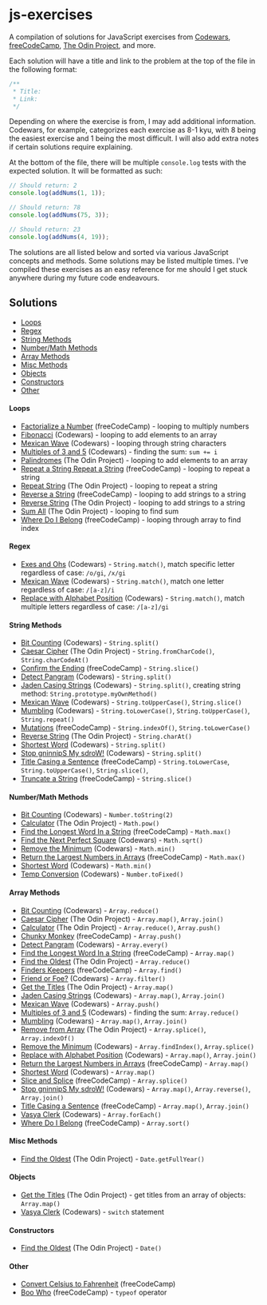 # js-exercises

A compilation of solutions for JavaScript exercises from [Codewars](https://codewars.com), [freeCodeCamp](https://freecodecamp.com), [The Odin Project](https://theodinproject.com), and more.

Each solution will have a title and link to the problem at the top of the file in the following format:

```javascript
/**
 * Title:
 * Link:
 */
```

Depending on where the exercise is from, I may add additional information. Codewars, for example, categorizes each exercise as 8-1 kyu, with 8 being the easiest exercise and 1 being the most difficult. I will also add extra notes if certain solutions require explaining.

At the bottom of the file, there will be multiple `console.log` tests with the expected solution. It will be formatted as such:

```javascript
// Should return: 2
console.log(addNums(1, 1));

// Should return: 78
console.log(addNums(75, 3));

// Should return: 23
console.log(addNums(4, 19));
```

The solutions are all listed below and sorted via various JavaScript concepts and methods. Some solutions may be listed multiple times. I've compiled these exercises as an easy reference for me should I get stuck anywhere during my future code endeavours.

## Solutions

- [Loops](#loops)
- [Regex](#regex)
- [String Methods](#string-methods)
- [Number/Math Methods](#numbermath-methods)
- [Array Methods](#array-methods)
- [Misc Methods](misc-methods)
- [Objects](#objects)
- [Constructors](#constructors)
- [Other](#other)

#### Loops

- [Factorialize a Number](https://github.com/voidteddy/js-exercises/blob/main/freecodecamp/factorialize-a-number.js) (freeCodeCamp) - looping to multiply numbers
- [Fibonacci](https://github.com/voidteddy/js-exercises/blob/main/the-odin-project/fibonacci.js) (Codewars) - looping to add elements to an array
- [Mexican Wave](https://github.com/voidteddy/js-exercises/blob/main/codewars/mexican-wave.js) (Codewars) - looping through string characters
- [Multiples of 3 and 5](https://github.com/voidteddy/js-exercises/blob/main/codewars/multiples-of-3-or-5.js) (Codewars) - finding the sum: `sum += i`
- [Palindromes](https://github.com/voidteddy/js-exercises/blob/main/the-odin-project/palindromes.js) (The Odin Project) - looping to add elements to an array
- [Repeat a String Repeat a String](https://github.com/voidteddy/js-exercises/blob/main/freecodecamp/repeat-string.js) (freeCodeCamp) - looping to repeat a string
- [Repeat String](https://github.com/voidteddy/js-exercises/blob/main/the-odin-project/repeat-string.js) (The Odin Project) - looping to repeat a string
- [Reverse a String](https://github.com/voidteddy/js-exercises/blob/main/freecodecamp/reverse-a-string.js) (freeCodeCamp) - looping to add strings to a string
- [Reverse String](https://github.com/voidteddy/js-exercises/blob/main/the-odin-project/reverse-string.js) (The Odin Project) - looping to add strings to a string
- [Sum All](https://github.com/voidteddy/js-exercises/blob/main/the-odin-project/sum-all.js) (The Odin Project) - looping to find sum
- [Where Do I Belong](https://github.com/voidteddy/js-exercises/blob/main/freecodecamp/where-do-i-belong.js) (freeCodeCamp) - looping through array to find index

#### Regex

- [Exes and Ohs](https://github.com/voidteddy/js-exercises/blob/main/codewars/exes-and-ohs.js) (Codewars) - `String.match()`, match specific letter regardless of case: `/o/gi`, `/x/gi`
- [Mexican Wave](https://github.com/voidteddy/js-exercises/blob/main/codewars/mexican-wave.js) (Codewars) - `String.match()`, match one letter regardless of case: `/[a-z]/i`
- [Replace with Alphabet Position](https://github.com/voidteddy/js-exercises/blob/main/codewars/replace-with-alphabet-position.js) (Codewars) - `String.match()`, match multiple letters regardless of case: `/[a-z]/gi`

#### String Methods

- [Bit Counting](https://github.com/voidteddy/js-exercises/blob/main/codewars/bit-counting.js) (Codewars) - `String.split()`
- [Caesar Cipher](https://github.com/voidteddy/js-exercises/blob/main/the-odin-project/caesar-cipher.js) (The Odin Project) - `String.fromCharCode()`, `String.charCodeAt()`
- [Confirm the Ending](https://github.com/voidteddy/js-exercises/blob/main/freecodecamp/confirm-the-ending.js) (freeCodeCamp) - `String.slice()`
- [Detect Pangram](https://github.com/voidteddy/js-exercises/blob/main/codewars/detect-pangram.js) (Codewars) - `String.split()`
- [Jaden Casing Strings](https://github.com/voidteddy/js-exercises/blob/main/codewars/jaden-case.js) (Codewars) - `String.split()`, creating string method: `String.prototype.myOwnMethod()`
- [Mexican Wave](https://github.com/voidteddy/js-exercises/blob/main/codewars/mexican-wave.js) (Codewars) - `String.toUpperCase()`, `String.slice()`
- [Mumbling](https://github.com/voidteddy/js-exercises/blob/main/codewars/mumbling.js) (Codewars) - `String.toLowerCase()`, `String.toUpperCase()`, `String.repeat()`
- [Mutations](https://github.com/voidteddy/js-exercises/blob/main/freecodecamp/mutations.js) (freeCodeCamp) - `String.indexOf()`, `String.toLowerCase()`
- [Reverse String](https://github.com/voidteddy/js-exercises/blob/main/the-odin-project/reverse-string.js) (The Odin Project) - `String.charAt()`
- [Shortest Word](https://github.com/voidteddy/js-exercises/blob/main/codewars/shortest-word.js) (Codewars) - `String.split()`
- [Stop gninnipS My sdroW!](https://github.com/voidteddy/js-exercises/blob/main/codewars/stop-spinning-my-words.js) (Codewars) - `String.split()`
- [Title Casing a Sentence](https://github.com/voidteddy/js-exercises/blob/main/freecodecamp/title-casing.js) (freeCodeCamp) - `String.toLowerCase`, `String.toUpperCase()`, `String.slice()`,
- [Truncate a String](https://github.com/voidteddy/js-exercises/blob/main/freecodecamp/truncate-a-string.js) (freeCodeCamp) - `String.slice()`

#### Number/Math Methods

- [Bit Counting](https://github.com/voidteddy/js-exercises/blob/main/codewars/bit-counting.js) (Codewars) - `Number.toString(2)`
- [Calculator](https://github.com/voidteddy/js-exercises/blob/main/the-odin-project/calculator.js) (The Odin Project) - `Math.pow()`
- [Find the Longest Word In a String](https://github.com/voidteddy/js-exercises/blob/main/freecodecamp/longest-word.js) (freeCodeCamp) - `Math.max()`
- [Find the Next Perfect Square](https://github.com/voidteddy/js-exercises/blob/main/codewars/find-the-next-perfect-square.js) (Codewars) - `Math.sqrt()`
- [Remove the Minimum](https://github.com/voidteddy/js-exercises/blob/main/codewars/remove-the-minimum.js) (Codewars) - `Math.min()`
- [Return the Largest Numbers in Arrays](https://github.com/voidteddy/js-exercises/blob/main/freecodecamp/largest-numbers.js) (freeCodeCamp) - `Math.max()`
- [Shortest Word](https://github.com/voidteddy/js-exercises/blob/main/codewars/shortest-word.js) (Codewars) - `Math.min()`
- [Temp Conversion](https://github.com/voidteddy/js-exercises/blob/main/the-odin-project/temp-conversion.js) (Codewars) - `Number.toFixed()`

#### Array Methods

- [Bit Counting](https://github.com/voidteddy/js-exercises/blob/main/codewars/bit-counting.js) (Codewars) - `Array.reduce()`
- [Caesar Cipher](https://github.com/voidteddy/js-exercises/blob/main/the-odin-project/caesar-cipher.js) (The Odin Project) - `Array.map()`, `Array.join()`
- [Calculator](https://github.com/voidteddy/js-exercises/blob/main/the-odin-project/calculator.js) (The Odin Project) - `Array.reduce()`, `Array.push()`
- [Chunky Monkey](https://github.com/voidteddy/js-exercises/blob/main/freecodecamp/chunky-monkey.js) (freeCodeCamp) - `Array.push()`
- [Detect Pangram](https://github.com/voidteddy/js-exercises/blob/main/codewars/detect-pangram.js) (Codewars) - `Array.every()`
- [Find the Longest Word In a String](https://github.com/voidteddy/js-exercises/blob/main/freecodecamp/longest-word.js) (freeCodeCamp) - `Array.map()`
- [Find the Oldest](https://github.com/voidteddy/js-exercises/blob/main/the-odin-project/find-the-oldest.js) (The Odin Project) - `Array.reduce()`
- [Finders Keepers](https://github.com/voidteddy/js-exercises/blob/main/freecodecamp/finders-keepers.js) (freeCodeCamp) - `Array.find()`
- [Friend or Foe?](https://github.com/voidteddy/js-exercises/blob/main/codewars/friend-or-foe.js) (Codewars) - `Array.filter()`
- [Get the Titles](https://github.com/voidteddy/js-exercises/blob/main/the-odin-project/get-the-titles.js) (The Odin Project) - `Array.map()`
- [Jaden Casing Strings](https://github.com/voidteddy/js-exercises/blob/main/codewars/jaden-case.js) (Codewars) - `Array.map()`, `Array.join()`
- [Mexican Wave](https://github.com/voidteddy/js-exercises/blob/main/codewars/mexican-wave.js) (Codewars) - `Array.push()`
- [Multiples of 3 and 5](https://github.com/voidteddy/js-exercises/blob/main/codewars/multiples-of-3-or-5.js) (Codewars) - finding the sum: `Array.reduce()`
- [Mumbling](https://github.com/voidteddy/js-exercises/blob/main/codewars/mumbling.js) (Codewars) - `Array.map()`, `Array.join()`
- [Remove from Array](https://github.com/voidteddy/js-exercises/blob/main/the-odin-project/remove-from-array.js) (The Odin Project) - `Array.splice()`, `Array.indexOf()`
- [Remove the Minimum](https://github.com/voidteddy/js-exercises/blob/main/codewars/remove-the-minimum.js) (Codewars) - `Array.findIndex()`, `Array.splice()`
- [Replace with Alphabet Position](https://github.com/voidteddy/js-exercises/blob/main/codewars/replace-with-alphabet-position.js) (Codewars) - `Array.map()`, `Array.join()`
- [Return the Largest Numbers in Arrays](https://github.com/voidteddy/js-exercises/blob/main/freecodecamp/largest-numbers.js) (freeCodeCamp) - `Array.map()`
- [Shortest Word](https://github.com/voidteddy/js-exercises/blob/main/codewars/shortest-word.js) (Codewars) - `Array.map()`
- [Slice and Splice](https://github.com/voidteddy/js-exercises/blob/main/freecodecamp/slice-and-splice.js) (freeCodeCamp) - `Array.splice()`
- [Stop gninnipS My sdroW!](https://github.com/voidteddy/js-exercises/blob/main/codewars/stop-spinning-my-words.js) (Codewars) - `Array.map()`, `Array.reverse()`, `Array.join()`
- [Title Casing a Sentence](https://github.com/voidteddy/js-exercises/blob/main/freecodecamp/title-casing.js) (freeCodeCamp) - `Array.map()`, `Array.join()`
- [Vasya Clerk](https://github.com/voidteddy/js-exercises/blob/main/codewars/vasya-clerk.js) (Codewars) - `Array.forEach()`
- [Where Do I Belong](https://github.com/voidteddy/js-exercises/blob/main/freecodecamp/where-do-i-belong.js) (freeCodeCamp) - `Array.sort()`

#### Misc Methods

- [Find the Oldest](https://github.com/voidteddy/js-exercises/blob/main/the-odin-project/find-the-oldest.js) (The Odin Project) - `Date.getFullYear()`

#### Objects

- [Get the Titles](https://github.com/voidteddy/js-exercises/blob/main/the-odin-project/get-the-titles.js) (The Odin Project) - get titles from an array of objects: `Array.map()`
- [Vasya Clerk](https://github.com/voidteddy/js-exercises/blob/main/codewars/vasya-clerk.js) (Codewars) - `switch` statement

#### Constructors

- [Find the Oldest](https://github.com/voidteddy/js-exercises/blob/main/the-odin-project/find-the-oldest.js) (The Odin Project) - `Date()`

#### Other

- [Convert Celsius to Fahrenheit](https://github.com/voidteddy/js-exercises/blob/main/freecodecamp/convert-ctof.js) (freeCodeCamp)
- [Boo Who](https://github.com/voidteddy/js-exercises/blob/main/freecodecamp/boo-who.js) (freeCodeCamp) - `typeof` operator
